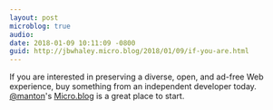 ```yaml
---
layout: post
microblog: true
audio: 
date: 2018-01-09 10:11:09 -0800
guid: http://jbwhaley.micro.blog/2018/01/09/if-you-are.html
---
```

If you are interested in preserving a diverse, open, and ad-free Web experience, buy something from an independent developer today. [@manton](https://micro.blog/manton)'s [Micro.blog](https://micro.blog) is a great place to start.
